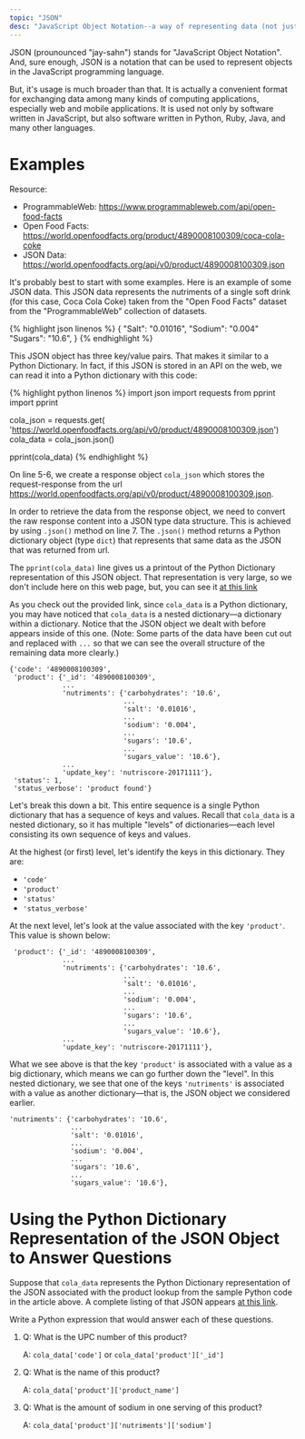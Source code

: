 ```yaml
---
topic: "JSON"
desc: "JavaScript Object Notation--a way of representing data (not just in JavaScript but across many languages)"
---
```


JSON (prounounced "jay-sahn") stands for "JavaScript Object Notation". And, sure enough, JSON is a notation that can be used to represent objects in the JavaScript programming language.

But, it's usage is much broader than that. It is actually a convenient format for exchanging data among many kinds of computing applications, especially web and mobile applications. It is used not only by software written in JavaScript, but also software written in Python, Ruby, Java, and many other languages.

# Examples

Resource: 
- ProgrammableWeb: <https://www.programmableweb.com/api/open-food-facts>
- Open Food Facts: <https://world.openfoodfacts.org/product/4890008100309/coca-cola-coke>
- JSON Data: <https://world.openfoodfacts.org/api/v0/product/4890008100309.json>

It's probably best to start with some examples. Here is an example of some JSON data. This JSON data represents the nutriments of a single soft drink (for this case, Coca Cola Coke) taken from the "Open Food Facts" dataset from the "ProgrammableWeb" collection of datasets. 

{% highlight json linenos %}
 {
      "Salt": "0.01016",
      "Sodium": "0.004"
      "Sugars": "10.6", 
 }
{% endhighlight %}

This JSON object has three key/value pairs. That makes it similar to a Python Dictionary. In fact, if this JSON is stored in an API on the web, we can read it into a Python dictionary with this code:  

{% highlight python linenos %}
import json
import requests
from pprint import pprint

cola_json = requests.get(
              'https://world.openfoodfacts.org/api/v0/product/4890008100309.json')
cola_data = cola_json.json()

pprint(cola_data)
{% endhighlight %}

On line 5-6, we create a response object `cola_json` which stores the request-response from the url <https://world.openfoodfacts.org/api/v0/product/4890008100309.json>.

In order to retrieve the data from the response object, we need to convert the raw response content into a JSON type data structure. This is achieved by using `.json()` method on line 7. The `.json()` method returns a Python dictionary object (type `dict`) that represents that same data as the JSON that was returned from url.

The `pprint(cola_data)` line gives us a printout of the Python Dictionary representation of this JSON object. That representation is very large, so we don't include here on this web page, but, you can see it [at this link](cola_data_as_python_dict/)

As you check out the provided link, since `cola_data` is a Python dictionary, you may have noticed that `cola_data` is a nested dictionary&mdash;a dictionary within a dictionary. Notice that the JSON object we dealt with before appears inside of this one. 
(Note: Some parts of the data have been cut out and replaced with `...` so that we can see the overall structure of the remaining data more clearly.) 

```
{'code': '4890008100309',
 'product': {'_id': '4890008100309',
             ...
             'nutriments': {'carbohydrates': '10.6',
                            ...
                            'salt': '0.01016',
                            ...
                            'sodium': '0.004',
                            ...
                            'sugars': '10.6',
                            ...
                            'sugars_value': '10.6'},
             ...
             'update_key': 'nutriscore-20171111'},
 'status': 1,
 'status_verbose': 'product found'}
```

Let's break this down a bit. This entire sequence is a single Python dictionary that has a sequence of keys and values. Recall that `cola_data` is a nested dictionary, so it has multiple "levels" of dictionaries&mdash;each level consisting its own sequence of keys and values. 

At the highest (or first) level, let's identify the keys in this dictionary.  They are:

  * `'code'`
  * `'product'`
  * `'status'`
  * `'status_verbose'`

At the next level, let's look at the value associated with the key `'product'`. This value is shown below:

```
 'product': {'_id': '4890008100309',
             ...
             'nutriments': {'carbohydrates': '10.6',
                            ...
                            'salt': '0.01016',
                            ...
                            'sodium': '0.004',
                            ...
                            'sugars': '10.6',
                            ...
                            'sugars_value': '10.6'},
             ...
             'update_key': 'nutriscore-20171111'},
```

What we see above is that the key `'product'` is associated with a value as a big dictionary, which means we can go further down the "level". In this nested dictionary, we see that one of the keys `'nutriments'` is associated with a value as another dictionary&mdash;that is, the JSON object we considered earlier. 

```
'nutriments': {'carbohydrates': '10.6',
               ...
               'salt': '0.01016',
               ...
               'sodium': '0.004',
               ...
               'sugars': '10.6',
               ...
               'sugars_value': '10.6'},
```

# Using the Python Dictionary Representation of the JSON Object to Answer Questions

Suppose that `cola_data` represents the Python Dictionary representation of the JSON associated with the product lookup from the sample Python code in the article above.  A complete listing of that JSON appears [at this link](cola_data_as_python_dict/).    

Write a Python expression that would answer each of these questions.

1.  Q: What is the UPC number of this product? 
    
    A: `cola_data['code']` or `cola_data['product']['_id']`
    
2.  Q: What is the name of this product?

    A: `cola_data['product']['product_name']`

3.  Q: What is the amount of sodium in one serving of this product?   

    A: `cola_data['product']['nutriments']['sodium']`
    
   
